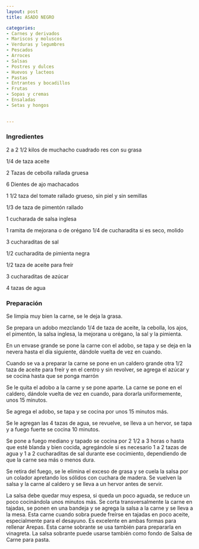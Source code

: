 ```yaml
---
layout: post
title: ASADO NEGRO

categories:
- Carnes y derivados
- Mariscos y moluscos
- Verduras y legumbres
- Pescados
- Arroces
- Salsas
- Postres y dulces
- Huevos y lacteos
- Pastas
- Entrantes y bocadillos
- Frutas
- Sopas y cremas
- Ensaladas
- Setas y hongos
 

---
```


<h3>Ingredientes</h3>

2 a 2 1/2 kilos de muchacho cuadrado res con su grasa

1/4 de taza aceite

2 Tazas de cebolla rallada gruesa

6 Dientes de ajo machacados

1 1/2 taza del tomate rallado grueso, sin piel y sin semillas

1/3 de taza de pimentón rallado

1 cucharada de salsa inglesa

1 ramita de mejorana o de orégano 1/4 de cucharadita si es seco, molido

3 cucharaditas de sal

1/2 cucharadita de pimienta negra

1/2 taza de aceite para freír

3 cucharaditas de azúcar

4 tazas de agua

<h3>Preparación</h3>

Se limpia muy bien la carne, se le deja la grasa.

Se prepara un adobo mezclando 1/4 de taza de aceite, la cebolla, los ajos, el pimentón, la salsa inglesa, la mejorana u orégano, la sal y la pimienta.

En un envase grande se pone la carne con el adobo, se tapa y se deja en la nevera hasta el día siguiente, dándole vuelta de vez en cuando.

Cuando se va a preparar la carne se pone en un caldero grande otra 1/2 taza de aceite para freír y en el centro y sin revolver, se agrega el azúcar y se cocina hasta que se ponga marrón

Se le quita el adobo a la carne y se pone aparte. La carne se pone en el caldero, dándole vuelta de vez en cuando, para dorarla uniformemente, unos 15 minutos.

Se agrega el adobo, se tapa y se cocina por unos 15 minutos más.

Se le agregan las 4 tazas de agua, se revuelve, se lleva a un hervor, se tapa y a fuego fuerte se cocina 10 minutos.

Se pone a fuego mediano y tapado se cocina por 2 1/2 a 3 horas o hasta que esté blanda y bien cocida, agregándole si es necesario 1 a 2 tazas de agua y 1 a 2 cucharaditas de sal durante ese cocimiento, dependiendo de que la carne sea más o menos dura.

Se retira del fuego, se le elimina el exceso de grasa y se cuela la salsa por un colador apretando los sólidos con cuchara de madera. Se vuelven la salsa y la carne al caldero y se lleva a un hervor antes de servir.

La salsa debe quedar muy espesa, si queda un poco aguada, se reduce un poco cocinándola unos minutos más. Se corta transversalmente la carne en tajadas, se ponen en una bandeja y se agrega la salsa a la carne y se lleva a la mesa. Esta carne cuando sobra puede freírse en tajadas en poco aceite, especialmente para el desayuno. Es excelente en ambas formas para rellenar Arepas. Esta carne sobrante se usa también para prepararla en vinagreta. La salsa sobrante puede usarse también como fondo de Salsa de Carne para pasta.

